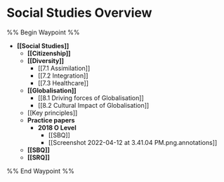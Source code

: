 # Social Studies Overview
%% Begin Waypoint %%
- **[[Social Studies]]**
	- **[[Citizenship]]**
	- **[[Diversity]]**
		- [[7.1 Assimilation]]
		- [[7.2 Integration]]
		- [[7.3 Healthcare]]
	- **[[Globalisation]]**
		- [[8.1 Driving forces of Globalisation]]
		- [[8.2 Cultural Impact of Globalisation]]
	- [[Key principles]]
	- **Practice papers**
		- **2018 O Level**
			- [[SBQ]]
			- [[Screenshot 2022-04-12 at 3.41.04 PM.png.annotations]]
	- **[[SBQ]]**
	- **[[SRQ]]**

%% End Waypoint %%